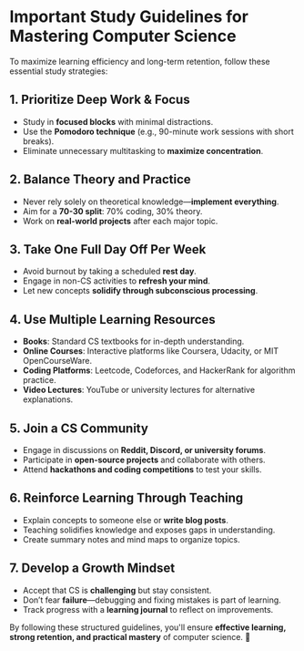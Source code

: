 
# **Important Study Guidelines for Mastering Computer Science**

To maximize learning efficiency and long-term retention, follow these essential study strategies:

## **1. Prioritize Deep Work & Focus**
- Study in **focused blocks** with minimal distractions.
- Use the **Pomodoro technique** (e.g., 90-minute work sessions with short breaks).
- Eliminate unnecessary multitasking to **maximize concentration**.

## **2. Balance Theory and Practice**
- Never rely solely on theoretical knowledge—**implement everything**.
- Aim for a **70-30 split**: 70% coding, 30% theory.
- Work on **real-world projects** after each major topic.

## **3. Take One Full Day Off Per Week**
- Avoid burnout by taking a scheduled **rest day**.
- Engage in non-CS activities to **refresh your mind**.
- Let new concepts **solidify through subconscious processing**.

## **4. Use Multiple Learning Resources**
- **Books**: Standard CS textbooks for in-depth understanding.
- **Online Courses**: Interactive platforms like Coursera, Udacity, or MIT OpenCourseWare.
- **Coding Platforms**: Leetcode, Codeforces, and HackerRank for algorithm practice.
- **Video Lectures**: YouTube or university lectures for alternative explanations.

## **5. Join a CS Community**
- Engage in discussions on **Reddit, Discord, or university forums**.
- Participate in **open-source projects** and collaborate with others.
- Attend **hackathons and coding competitions** to test your skills.

## **6. Reinforce Learning Through Teaching**
- Explain concepts to someone else or **write blog posts**.
- Teaching solidifies knowledge and exposes gaps in understanding.
- Create summary notes and mind maps to organize topics.

## **7. Develop a Growth Mindset**
- Accept that CS is **challenging** but stay consistent.
- Don’t fear **failure**—debugging and fixing mistakes is part of learning.
- Track progress with a **learning journal** to reflect on improvements.

By following these structured guidelines, you'll ensure **effective learning, strong retention, and practical mastery** of computer science. 🚀

